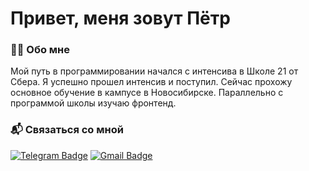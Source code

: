 # Привет, меня зовут Пётр

### 👨‍💻 Обо мне

Мой путь в программировании начался с интенсива в Школе 21 от Сбера. Я успешно прошел интенсив и поступил. Сейчас прохожу основное обучение в кампусе в Новосибирске. Параллельно с программой школы изучаю фронтенд.

### 📬 Связаться со мной

[![Telegram Badge](https://img.shields.io/badge/-petrkulikov-blue?style=flat&logo=Telegram&logoColor=white)](https://t.me/emdnauoy) [![Gmail Badge](https://img.shields.io/badge/-Gmail-red?style=flat&logo=Gmail&logoColor=white)](mailto:p.kulikov.dev@gmail.com)
